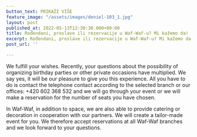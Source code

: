 ```yaml
---
button_text: PRIKAŽI VIŠE
feature_image: "/assets/images/deniel-103_1.jpg"
layout: post
published_at: 2022-05-13T12:30:30.000+00:00
title: Rođendani, proslave ili rezervacije u Waf-Waf-u? Mi kažemo da!
excerpt: Rođendani, proslave ili rezervacije u Waf-Waf-u? Mi kažemo da!
post_url: ''

---
```

We fulfill your wishes. Recently, your questions about the possibility of organizing birthday parties or other private occasions have multiplied. We say yes, it will be our pleasure to give you this experience. All you have to do is contact the telephone contact according to the selected branch or our offices: +420 602 368 532 and we will go through your event or we will make a reservation for the number of seats you have chosen.

In Waf-Waf, in addition to space, we are also able to provide catering or decoration in cooperation with our partners. We will create a tailor-made event for you. We therefore accept reservations at all Waf-Waf branches and we look forward to your questions.
